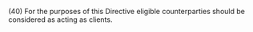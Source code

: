 (40) For the purposes of this Directive eligible counterparties should be considered as acting as clients.